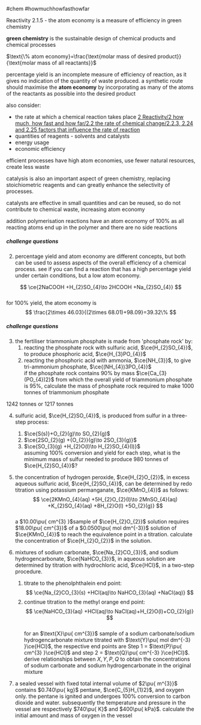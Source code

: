 #chem #howmuchhowfasthowfar  
  
Reactivity 2.1.5 - the atom economy is a measure of efficiency in green chemistry  
  
**green chemistry** is the sustainable design of chemical products and chemical processes  
  
$\text{\% atom economy}=\frac{\text{molar mass of desired product}}{\text{molar mass of all reactants}}$  
  
percentage yield is an incomplete measure of efficiency of reaction, as it gives no indication of the quantity of waste produced. a synthetic route should maximise the **atom economy** by incorporating as many of the atoms of the reactants as possible into the desired product  
  
also consider:  
- the rate at which a chemical reaction takes place [2 Reactivity/2 how much, how fast and how far/2.2 the rate of chemical change/2.2.3, 2.24 and 2.25 factors that influence the rate of reaction](/2%20Reactivity/2%20how%20much,%20how%20fast%20and%20how%20far/2.2%20the%20rate%20of%20chemical%20change/2.2.3,%202.24%20and%202.25%20factors%20that%20influence%20the%20rate%20of%20reaction.md)  
- quantities of reagents - solvents and catalysts  
- energy usage  
- economic efficiency  
  
efficient processes have high atom economies, use fewer natural resources, create less waste  
  
catalysis is also an important aspect of green chemistry, replacing stoichiometric reagents and can greatly enhance the selectivity of processes.  
  
catalysts are effective in small quantities and can be reused, so do not contribute to chemical waste, increasing atom economy  
  
addition polymerisation reactions have an atom economy of 100% as all reacting atoms end up in the polymer and there are no side reactions  
  
##### challenge questions  
2. percentage yield and atom economy are different concepts, but both can be used to assess aspects of the overall efficiency of a chemical process. see if you can find a reaction that has a high percentage yield under certain conditions, but a low atom economy.  
  
$$  
\ce{2NaCOOH +H_{2}SO_{4}\to 2HCOOH +Na_{2}SO_{4}}  
$$  
for 100% yield, the atom economy is  
$$  
\frac{2\times 46.03}{(2\times 68.01)+98.09}=39.32\%  
$$  
  
##### challenge questions  
3. the fertiliser triammonium phosphate is made from 'phosphate rock' by:  
	1. reacting the phosphate rock with sulfuric acid, $\ce{H_{2}SO_{4}}$, to produce phosphoric acid, $\ce{H_{3}PO_{4}}$  
	2. reacting the phosphoric acid with ammonia, $\ce{NH_{3}}$, to give tri-ammonium phosphate, $\ce{(NH_{4})3PO_{4}}$  
	if the phosphate rock contains 90% by mass $\ce{Ca_{3}(PO_{4})2}$ from which the overall yield of triammonium phosphate is 95%, calculate the mass of phosphate rock required to make 1000 tonnes of triammonium phosphate  
  
1242 tonnes or 1217 tonnes  
  
4. sulfuric acid, $\ce{H_{2}SO_{4}}$, is produced from sulfur in a three-step process:  
	1. $\ce{S(s)}+O_{2}(g)\to SO_{2}(g)$  
	2. $\ce{2SO_{2}(g) +{O_{2}}(g)\to 2SO_{3}(g)}$  
	3. $\ce{SO_{3}(g) +H_{2}O(l)\to H_{2}SO_{4}(l)}$  
	assuming 100% conversion and yield for each step, what is the minimum mass of sulfur needed to produce 980 tonnes of $\ce{H_{2}SO_{4}}$?  
  
5. the concentration of hydrogen peroxide, $\ce{H_{2}O_{2}}$, in excess aqueous sulfuric acid, $\ce{H_{2}SO_{4}}$, can be determined by redo titration using potassium permanganate, $\ce{KMnO_{4}}$ as follows:  
$$  
\ce{2KMnO_{4}(aq) +5H_{2}O_{2}(l)\to 2MnSO_{4}(aq) +K_{2}SO_{4}(aq) +8H_{2}O(l) +5O_{2}(g)}  
$$  
	a $10.00\pu{ cm^{3} }$sample of $\ce{H_{2}O_{2}}$ solution requires $18.00\pu{ cm^{3}}$ of a $0.0500\pu{ mol dm^{-3}}$ solution of $\ce{KMnO_{4}}$ to reach the equivalence point in a titration. calculate the concentration of $\ce{H_{2}O_{2}}$ in the solution.  
  
6. mixtures of sodium carbonate, $\ce{Na_{2}CO_{3}}$, and sodium hydrogencarbonate, $\ce{NaHCO_{3}}$, in aqueous solution are determined by titration with hydrochloric acid, $\ce{HCl}$, in a two-step procedure.  
	1. titrate to the phenolphthalein end point:  
$$  
\ce{Na_{2}CO_{3}(s) +HCl(aq)\to NaHCO_{3}(aq) +NaCl(aq)}  
$$  
	2. continue titration to the methyl orange end point:  
$$  
\ce{NaHCO_{3}(aq) +HCl(aq)\to NaCl(aq)+H_{2}O(l)+CO_{2}(g)}  
$$  
	for an $\text{X}\pu{ cm^{3}}$ sample of a sodium carbonate/sodium hydrogencarbonate mixture titrated with $\text{Y}\pu{ mol dm^{-3} }\ce{HCl}$, the respective end points are Step 1 = $\text{P}\pu{ cm^{3} }\ce{HCl}$ and step 2 = $\text{Q}\pu{ cm^{-3} }\ce{HCl}$. derive relationships between $X,Y,P,Q$ to obtain the concentrations of sodium carbonate and sodium hydrogencarbonate in the original mixture  
  
7. a sealed vessel with fixed total internal volume of $2\pu{ m^{3}}$ contains $0.740\pu{ kg}$ pentane, $\ce{C_{5}H_{1}2}$, and oxygen only. the pentane is ignited and undergoes 100% conversion to carbon dioxide and water. subsequently the temperature and pressure in the vessel are respectively $740\pu{ K}$ and $400\pu{ kPa}$. calculate the initial amount and mass of oxygen in the vessel